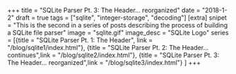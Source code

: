 +++
title = "SQLite Parser Pt. 3: The Header... reorganized"
date = "2018-1-2"
draft = true
tags = ["sqlite", "integer-storage", "decoding"]
[extra]
snipet = "This is the second in a series of posts describing the process of building a SQLite file parser"
image = "sqlite.gif"
image_desc = "SQLite Logo"
series = [{title = "SQLite Parser Pt. 1: The Header", link = "/blog/sqlite1/index.html"},
{title = "SQLite Parser Pt. 2: The Header... continues",link = "/blog/sqlite2/index.html"},
{title = "SQLite Parser Pt. 3: The Header... reorganized",link = "/blog/sqlite3/index.html"}
]
+++